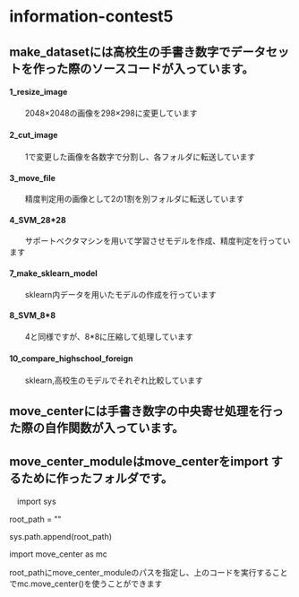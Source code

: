 # information-contest5
## make_datasetには高校生の手書き数字でデータセットを作った際のソースコードが入っています。

 #### 1_resize_image      
　　2048×2048の画像を298×298に変更しています

 #### 2_cut_image　　　    
　　1で変更した画像を各数字で分割し、各フォルダに転送しています

 #### 3_move_file         
　　精度判定用の画像として2の1割を別フォルダに転送しています

 #### 4_SVM_28*28         
　　サポートべクタマシンを用いて学習させモデルを作成、精度判定を行っています

 #### 7_make_sklearn_model  
　　sklearn内データを用いたモデルの作成を行っています

 #### 8_SVM_8*8           
　　4と同様ですが、8*8に圧縮して処理しています

 #### 10_compare_highschool_foreign　　
　　sklearn,高校生のモデルでそれぞれ比較しています


## move_centerには手書き数字の中央寄せ処理を行った際の自作関数が入っています。

## move_center_moduleはmove_centerをimport するために作ったフォルダです。
　import sys

  root_path = ""

  sys.path.append(root_path)

  import move_center as mc

 root_pathにmove_center_moduleのパスを指定し、上のコードを実行することでmc.move_center()を使うことができます

